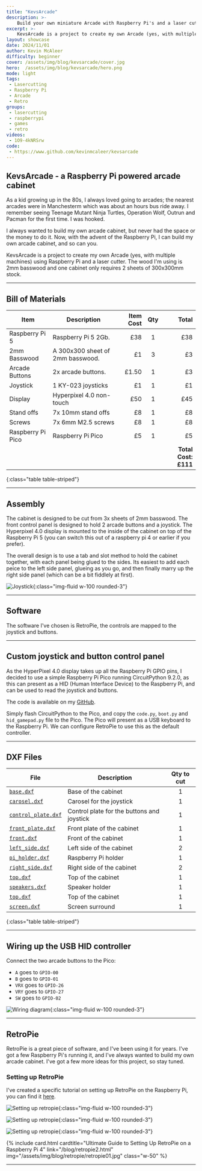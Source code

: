 ```yaml
---
title: "KevsArcade"
description: >-
    Build your own miniature Arcade with Raspberry Pi's and a laser cutter
excerpt: >-
    KevsArcade is a project to create my own Arcade (yes, with multiple machines) using Raspberry Pi and a laser cutter
layout: showcase
date: 2024/11/01
author: Kevin McAleer
difficulty: beginner
cover: /assets/img/blog/kevsarcade/cover.jpg
hero:  /assets/img/blog/kevsarcade/hero.png
mode: light
tags:
 - Lasercutting
 - Raspberry Pi
 - Arcade
 - Retro
groups:
 - lasercutting
 - raspberrypi
 - games
 - retro
videos:
 - 1O9-4kNRSrw
code:
 - https://www.github.com/kevinmcaleer/kevsarcade
---
```


## KevsArcade - a Raspberry Pi powered arcade cabinet

As a kid growing up in the 80s, I always loved going to arcades; the nearest arcades were in Manchesterm which was about an hours bus ride away. I remember seeing Teenage Mutant Ninja Turtles, Operation Wolf, Outrun and Pacman for the first time. I was hooked.

I always wanted to build my own arcade cabinet, but never had the space or the money to do it. Now, with the advent of the Raspberry Pi, I can build my own arcade cabinet, and so can you.

KevsArcade is a project to create my own Arcade (yes, with multiple machines) using Raspberry Pi and a laser cutter. The wood I'm using is 2mm basswood and one cabinet only requires 2 sheets of 300x300mm stock.

---

## Bill of Materials

Item              | Description                      | Item Cost | Qty |                Total
------------------|----------------------------------|----------:|:---:|--------------------:
Raspberry Pi 5    | Raspberry Pi 5 2Gb.              |       £38 |  1  |                  £38
2mm Basswood      | A 300x300 sheet of 2mm basswood. |        £1 |  3  |                   £3
Arcade Buttons    | 2x arcade buttons.               |     £1.50 |  1  |                   £3
Joystick          | 1 KY-023 joysticks               |        £1 |  1  |                   £1
Display           | Hyperpixel 4.0 non-touch         |       £50 |  1  |                  £45
Stand offs        | 7x 10mm stand offs               |        £8 |  1  |                   £8
Screws            | 7x 6mm M2.5 screws               |        £8 |  1  |                   £8
Raspberry Pi Pico | Raspberry Pi Pico                |        £5 |  1  |                   £5
                  |                                  |           |     | **Total Cost: £111**
{:class="table table-striped"}

---

## Assembly

The cabinet is designed to be cut from 3x sheets of 2mm basswood. The front control panel is designed to hold 2 arcade buttons and a joystick. The Hyperpixel 4.0 display is mounted to the inside of the cabinet on top of the Raspberry Pi 5 (you can switch this out of a raspberry pi 4 or earlier if you prefer).

The overall design is to use a tab and slot method to hold the cabinet together, with each panel being glued to the sides. Its easiest to add each peice to the left side panel, glueing as you go, and then finally marry up the right side panel (which can be a bit fiddlely at first).

![Joystick](/assets/img/blog/kevsarcade/joystick.jpg){:class="img-fluid w-100 rounded-3"}

---

## Software

The software I've chosen is RetroPie, the controls are mapped to the joystick and buttons.

---

## Custom joystick and button control panel

As the HyperPixel 4.0 display takes up all the Raspberry Pi GPIO pins, I decided to use a simple Raspberry Pi Pico running CircuitPython 9.2.0, as this can present as a HID (Human Interface Device) to the Raspberry Pi, and can be used to read the joystick and buttons. 

The code is available on my [GitHub](https://www.github.com/kevinmcaleer/kevsarcade).

Simply flash CircuitPython to the Pico, and copy the `code.py`, `boot.py` and `hid_gamepad.py` file to the Pico. The Pico will present as a USB keyboard to the Raspberry Pi. We can configure RetroPie to use this as the default controller.

---

## DXF Files

File                                                            | Description                                | Qty to cut
----------------------------------------------------------------|--------------------------------------------|:---------:
[`base.dxf`](/assets/dxf/kevsarcade/base.dxf)                   | Base of the cabinet                        |     1
[`carosel.dxf`](/assets/dxf/kevsarcade/carosel.dxf)             | Carosel for the joystick                   |     1
[`control_plate.dxf`](/assets/dxf/kevsarcade/control_plate.dxf) | Control plate for the buttons and joystick |     1
[`front_plate.dxf`](/assets/dxf/kevsarcade/front_plate.dxf)     | Front plate of the cabinet                 |     1
[`front.dxf`](/assets/dxf/kevsarcade/front.dxf)                 | Front of the cabinet                       |     1
[`left_side.dxf`](/assets/dxf/kevsarcade/left_side.dxf)         | Left side of the cabinet                   |     2
[`pi_holder.dxf`](/assets/dxf/kevsarcade/pi_holder.dxf)         | Raspberry Pi holder                        |     1
[`right_side.dxf`](/assets/dxf/kevsarcade/right_side.dxf)       | Right side of the cabinet                  |     2
[`top.dxf`](/assets/dxf/kevsarcade/top.dxf)                     | Top of the cabinet                         |     1
[`speakers.dxf`](/assets/dxf/kevsarcade/speakers.dxf)           | Speaker holder                             |     1
[`top.dxf`](/assets/dxf/kevsarcade/top.dxf)                     | Top of the cabinet                         |     1
[`screen.dxf`](/assets/dxf/kevsarcade/screen.dxf)               | Screen surround                            |     1
{:class="table table-striped"}

---

## Wiring up the USB HID controller

Connect the two arcade buttons to the Pico:

- `A` goes to `GPIO-00`
- `B` goes to `GPIO-01`
- `VRX` goes to `GPIO-26`
- `VRY` goes to `GPIO-27`
- `SW` goes to `GPIO-02`

![Wiring diagram](/assets/img/blog/kevsarcade/wiring.jpg){:class="img-fluid w-100 rounded-3"}

---

## RetroPie

RetroPie is a great piece of software, and I've been using it for years. I've got a few Raspberry Pi's running it, and I've always wanted to build my own arcade cabinet. I've got a few more ideas for this project, so stay tuned.

### Setting up RetroPie

I've created a specific tutorial on setting up RetroPie on the Raspberry Pi, you can find it [here](https://www.kevsrobots.com/blog/retropie2.html).

![Setting up retropie](/assets/img/blog/kevsarcade/setup_retropie01.jpg){:class="img-fluid w-100 rounded-3"}

![Setting up retropie](/assets/img/blog/kevsarcade/setup_retropie02.jpg){:class="img-fluid w-100 rounded-3"}

![Setting up retropie](/assets/img/blog/kevsarcade/setup_retropie03.jpg){:class="img-fluid w-100 rounded-3"}

{% include card.html cardtitle="Ultimate Guide to Setting Up RetroPie on a Raspberry Pi 4" link="/blog/retropie2.html" img="/assets/img/blog/retropie/retropie01.jpg" class="w-50" %}

---
